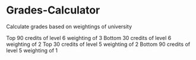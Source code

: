 # Grades-Calculator
Calculate grades based on weightings of university

Top 90 credits of level 6 weighting of 3 
Bottom 30 credits of level 6 weighting of 2
Top 30 credits of level 5 weighting of 2 
Bottom 90 credits of level 5 weighting of 1


